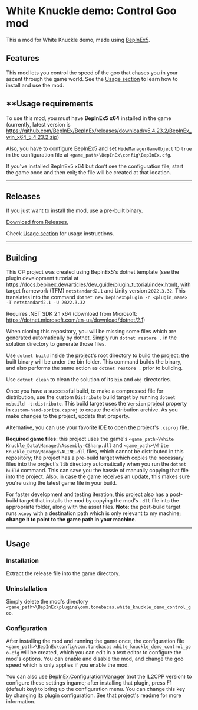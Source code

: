 ﻿# White Knuckle demo: Control Goo mod

This a mod for White Knuckle demo, made using [BepInEx5](https://github.com/BepInEx/BepInEx).

## Features

This mod lets you control the speed of the goo that chases you in your ascent through the game world.
See the [Usage section](#usage)  to learn how to install and use the mod.

## **Usage requirements

To use this mod, you must have **BepInEx5 x64** installed in the game (currently, latest version
is https://github.com/BepInEx/BepInEx/releases/download/v5.4.23.2/BepInEx_win_x64_5.4.23.2.zip)

Also, you have to configure BepInEx5 and set `HideManagerGameObject` to `true` in
the configuration file at `<game_path>\BepInEx\config\BepInEx.cfg`.

If you've installed BepInEx5 x64 but don’t see the configuration file, start the game once and then exit; the file will
be created at that location.

---

## Releases

If you just want to install the mod, use a pre-built binary.

[Download from Releases.](https://github.com/tonebacas/white_knuckle_control_goo/releases/latest)

Check [Usage section](#usage) for usage instructions.

---

## Building

This C# project was created using BepInEx5's dotnet template (see the plugin development tutorial
at https://docs.bepinex.dev/articles/dev_guide/plugin_tutorial/index.html), with target framework (TFM) `netstandard2.1`
and Unity version `2022.3.32`. This translates into the command
`dotnet new bepinex5plugin -n <plugin_name> -T netstandard2.1 -U 2022.3.32`

Requires .NET SDK 2.1 x64 (download from Microsoft: https://dotnet.microsoft.com/en-us/download/dotnet/2.1)

When cloning this repository, you will be missing some files which are generated automatically by dotnet. Simply run
`dotnet restore .` in the solution directory to generate those files.

Use `dotnet build` inside the project's root directory to build the project; the built binary will be under the bin
folder. This command builds the binary, and also performs the same action as `dotnet restore .` prior to building.

Use `dotnet clean` to clean the solution of its `bin` and `obj` directories.

Once you have a successful build, to make a compressed file for distribution, use the custom `Distribute` build target
by running `dotnet msbuild -t:distribute`. This build target uses the `Version` project property in
`custom-hand-sprite.csproj` to create the distribution archive. As you make changes to the project, update that
property.

Alternative, you can use your favorite IDE to open the project's `.csproj` file.

**Required game files**: this project uses the game's `<game_path>\White Knuckle_Data\Managed\Assembly-CSharp.dll` and
`<game_path>\White Knuckle_Data\Managed\ALINE.dll` files,
which cannot be
distributed in this repository; the project has a pre-build target which copies the necessary files into the project's
`lib`
directory automatically when you run the `dotnet build` command.
This can save you the hassle of manually copying that file into the project. Also, in case the game receives an update,
this makes sure you're using the latest game file in your build.

For faster development and testing iteration, this project also has a post-build target that installs the mod by copying
the mod's `.dll` file into the appropriate folder, along with the asset files. **Note**: the post-build target runs
`xcopy` with a destination path which is only relevant
to my machine; **change it to point to the game path in your machine**.

---

## Usage

### Installation

Extract the release file into the game directory.

### Uninstallation

Simply delete the mod's directory `<game_path>\BepInEx\plugins\com.tonebacas.white_knuckle_demo_control_goo`.

### Configuration

After installing the mod and running the game once, the configuration file
`<game_path>\BepInEx\config\com.tonebacas.white_knuckle_demo_control_goo.cfg` will be created, which you can edit in a
text editor to configure the mod's options.
You can enable and disable the mod, and change the goo speed which is only applies if you enable the mod.

You can also use [BepInEx.ConfigurationManager](https://github.com/BepInEx/BepInEx.ConfigurationManager) (not the IL2CPP
version) to configure these settings ingame; after installing that plugin, press F1 (default key) to bring up the
configuration menu. You can change this key by changing its plugin configuration. See that project's readme for more
information.